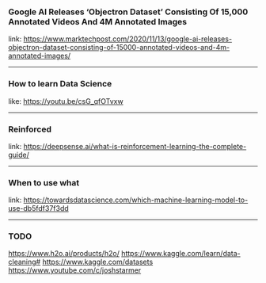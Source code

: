 ### Google AI Releases ‘Objectron Dataset’ Consisting Of 15,000 Annotated Videos And 4M Annotated Images
link: https://www.marktechpost.com/2020/11/13/google-ai-releases-objectron-dataset-consisting-of-15000-annotated-videos-and-4m-annotated-images/

-----------

### How to learn Data Science
like: https://youtu.be/csG_qfOTvxw

------------

### Reinforced 
link: https://deepsense.ai/what-is-reinforcement-learning-the-complete-guide/

-------------

### When to use what
link: https://towardsdatascience.com/which-machine-learning-model-to-use-db5fdf37f3dd

---------

### TODO
https://www.h2o.ai/products/h2o/
https://www.kaggle.com/learn/data-cleaning#
https://www.kaggle.com/datasets
https://www.youtube.com/c/joshstarmer
